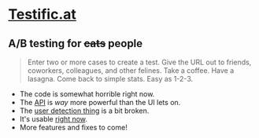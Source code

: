 # [Testific.at](//testific.at)
## A/B testing for ~~cats~~ people

> Enter two or more cases to create a test. Give the URL out to friends, coworkers, colleagues, and other felines. Take a coffee. Have a lasagna. Come back to simple stats. Easy as 1-2-3. 

- The code is somewhat horrible right now.
- The [API](https://github.com/passcod/testificat/blob/master/main.rb#L139-L329) is *way* more powerful than the UI lets on.
- The [user detection thing](https://github.com/passcod/testificat/blob/master/main.rb#L55-L94) is a bit broken.
- It's usable [right now](//ab.testific.at).
- More features and fixes to come!
